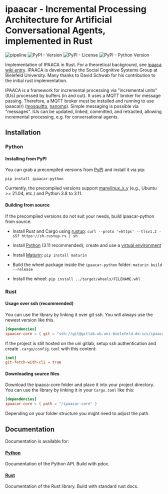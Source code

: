 # ipaacar - Incremental Processing Architecture for Artificial Conversational Agents, implemented in Rust

![pipeline](https://gitlab.ub.uni-bielefeld.de/scs/ipaacar/badges/main/pipeline.svg)
![PyPI - Version](https://img.shields.io/pypi/v/ipaacar-python)
![PyPI - License](https://img.shields.io/pypi/l/ipaacar-python)
![PyPI - Python Version](https://img.shields.io/pypi/pyversions/ipaacar-python)

Implementation of IPAACA in Rust. For a theoretical background, see [ipaaca wiki entry](https://scs.techfak.uni-bielefeld.de/wiki/public/ipaaca/start). IPAACA is developed by the Social Cognitive Systems Group at Bielefeld University. Many thanks to David Schwab for his contribution to the initial rust implementation.

IPAACA is a framework for incremental processing via "incremental units" (IUs) processed by buffers (in and out). It uses a MQTT broker for message passing. Therefore, a MQTT broker must be installed and running to use ipaaca(r) ([mosquitto](https://mosquitto.org/download/), [nanomq](https://nanomq.io/downloads?os=Linux)). Simple messaging is possible via "messages". IUs can be updated, linked, committed, and retracted, allowing incremental processing, e.g. for conversational agents.


## Installation
### Python
#### Installing from PyPI

You can grab a precompiled versions from [PyPI](https://pypi.org/project/ipaacar-python/) and install it via pip:
```
pip install ipaacar-python
```
Currtently, the precompiled versions support [manylinux_x_y](https://github.com/pypa/manylinux) (e.g., Ubuntu >= 21.04, etc.) and Python 3.8 to 3.11.

#### Building from source

If the precompiled versions do not suit your needs, build ipaacar-python from source.

 * Install Rust and Cargo using [rustup](https://rustup.rs/):
```curl --proto '=https' --tlsv1.2 -sSf https://sh.rustup.rs | sh```

 * Install [Python](https://www.python.org/) (3.11 recommended), create and use a [virtual environment](https://docs.python.org/3/library/venv.html)
 * Install [Maturin](https://www.maturin.rs/): ```pip install maturin```
 * Build the wheel package inside the `ipaacar-python` folder: ```maturin build --release```
 * Install the wheel: ```pip install ../target/wheels/FILENAME.whl```

### Rust

#### Usage over ssh (recommended)

You can use the library by linking it over git ssh. You will always use the newest version like this.

```toml
[dependencies]
ipaacar-core = { git = "ssh://git@gitlab.ub.uni-bielefeld.de:scs/ipaacar.git"}
```

If the project is still hosted on the uni gitlab, setup ssh authentication and create `.cargo/config.toml` with this content:

```toml
[net]
git-fetch-with-cli = true
```

#### Downloading source files

Download the ipaaca-core folder and place it into your project directory. You can use the library by linking it in your `Cargo.toml` like this:

```toml
[dependencies]
ipaacar-core = { path = "/ipaacar-core" }
```

Depending on your folder structure you might need to adjust the path.

## Documentation

Documentation is available for:

#### [Python](https://scs.pages.ub.uni-bielefeld.de/ipaacar/ipaacar-python)

Documentation of the Python API. Build with pdoc.

#### [Rust](https://scs.pages.ub.uni-bielefeld.de/ipaacar/ipaacar-core/doc/ipaacar_core/)

Documentation of the Rust library. Build with standard rust docs.

